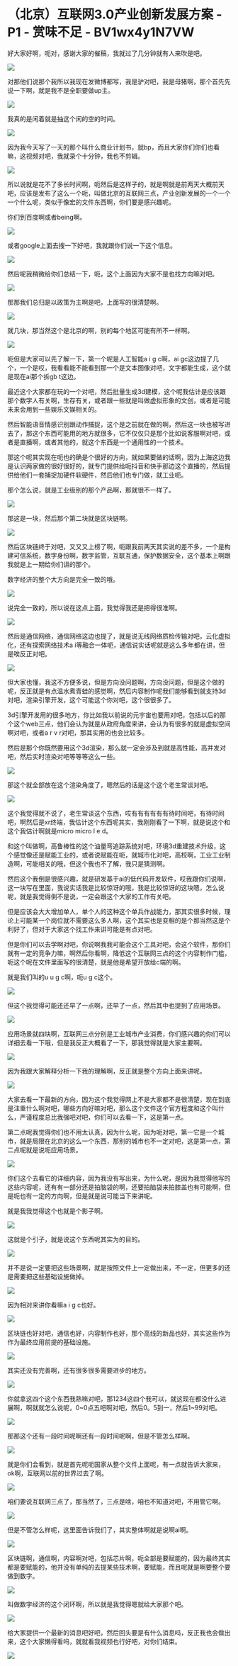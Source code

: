 # （北京）互联网3.0产业创新发展方案 - P1 - 赏味不足 - BV1wx4y1N7VW

好大家好啊，呃对，感谢大家的催稿，我就过了几分钟就有人来吹是吧。

![](img/130ccef2e001b6151ca72f5915970f77_1.png)

对那他们说那个我所以我现在发微博都写，我是驴对吧，我是母猪啊，那个首先先说一下啊，就是我不是全职要做up主。



![](img/130ccef2e001b6151ca72f5915970f77_3.png)

我真的是闲着就是抽这个闲的空的时间。

![](img/130ccef2e001b6151ca72f5915970f77_5.png)

因为我今天写了一天的那个叫什么商业计划书，就bp，而且大家你们你们也看嘛，这视频对吧，我就录个十分钟，我也不剪辑。



![](img/130ccef2e001b6151ca72f5915970f77_7.png)

所以说就是花不了多长时间啊，呃然后是这样子的，就是啊就是前两天大概前天吧，应该是发布了这么一个呃，叫做北京的互联网三点，产业创新发展的一个一个一个什么呢，类似于像宏的文件东西啊，你们要是感兴趣呢。

你们到百度啊或者being啊。

![](img/130ccef2e001b6151ca72f5915970f77_9.png)

或者google上面去搜一下好吧，我就跟你们说一下这个信息。

![](img/130ccef2e001b6151ca72f5915970f77_11.png)

然后呢我稍微给你们总结一下，呃，这个上面因为大家不是也找方向嘛对吧。

![](img/130ccef2e001b6151ca72f5915970f77_13.png)

那那我们总归是以政策为主啊是吧，上面写的很清楚啊。

![](img/130ccef2e001b6151ca72f5915970f77_15.png)

就几块，那当然这个是北京的啊，别的每个地区可能有所不一样啊。

![](img/130ccef2e001b6151ca72f5915970f77_17.png)

呃但是大家可以先了解一下，第一个呢是人工智能a i g c啊，ai gc这边提了几个，一个是哎，我看看能不能看到那一个是文本图像对吧，文字都能生成，这个就是现在ai那个拆gb t这边。

最近这个大家都在玩的一个对吧，然后批量生成3d建模，这个呢我估计是应该跟那个数字人有关啊，生存有关，或者跟一些就是叫做虚拟形象的文创，或者是可能未来会用到一些娱乐文娱相关的。

然后智能语音情感识别跟动作捕捉，这个是之前就在做的啊，然后这一块也被写进去了，那这个东西可能用的地方就很多，它不仅仅只是那个比如说客服啊对吧，或者是直播啊，或者其他的，就这个东西是一个通用性的一个技术。

那这个呢其实现在呃也的确是个很好的方向，就如果要做的话啊，因为上海这边我是认识两家做的很好很好的，就专门提供给呃抖音和快手那边这个直播的，然后提供给他们一套捕捉加硬件软硬件，然后他们也专门做，就工业呃。

那个怎么说，就是工业级别的那个产品啊，那就很不一样了。

![](img/130ccef2e001b6151ca72f5915970f77_19.png)

那这是一块，然后那个第二块就是区块链啊。

![](img/130ccef2e001b6151ca72f5915970f77_21.png)

然后区块链终于对吧，又又又上榜了啊，呃跟我前两天其实说的差不多，一个是构建可信系统，数字身份啊，数字监管，互联互通，保护数据安全，这个基本上啊跟我就是上一期给你们讲的那个。

数字经济的整个大方向是完全一致的哦。

![](img/130ccef2e001b6151ca72f5915970f77_23.png)

说完全一致的，所以说在这点上面，我觉得我还是把得很准啊。

![](img/130ccef2e001b6151ca72f5915970f77_25.png)

然后是通信网络，通信网络这边也提了，就是说无线网络质检传输对吧，云化虚拟化，还有探索网络技术a i等融合一体呃，通信说实话呢就是这么多年都在讲，但是唉反正对吧。



![](img/130ccef2e001b6151ca72f5915970f77_27.png)

但大家也懂，我这不方便多说，但是方向没问题啊，方向没问题，但是这个做的呢，反正就是有点温水煮青蛙的感觉啊，然后内容制作呢我们能够看到就支持3d对吧，渲染引擎开发，这个可能这个你对吧，这个很很多了。

3d引擎开发用的很多地方，你比如我以前说的元宇宙也要用对吧，包括以后的那个这个web三点，他们会认为就是从政府角度来讲，会认为有很多的就是虚拟空间啊对吧，或者a r v r对吧，那其实用的也会比较多。

然后是那个你既然要用这个3d渲染，那么就一定会涉及到就是高性能，高并发对吧，然后实时渲染对吧等等等这么一些。



![](img/130ccef2e001b6151ca72f5915970f77_29.png)

那这个就全部放在这个渲染角度了，嗯然后的话是这个这个老生常谈对吧。

![](img/130ccef2e001b6151ca72f5915970f77_31.png)

这个我觉得就不说了，老生常谈这个东西，哎有有有有有有待时间吧，有待时间吧，啊然后是xr终端，我估计这个东西呢其实，我刚刚看了一下啊，就是说这个和这个我估计啊就是micro micro l e d。

和这个叫做啊，高鲁棒性的这个油量弯追踪系统对吧，环境3d重建技术升级，这个感觉像还是赋能工业的，或者说赋能在呃，就城市化对吧，高校啊，工业工业制造啊，可能相关的哦，但这个我也不了解，我只是猜测啊。

然后这个我倒是很感兴趣，就是研发基于ai的低代码开发软件，哎我跟你们说啊，这一块写在里面，我说实话我是比较惊讶的哦，我是比较惊讶的这块嗯，怎么说呢，就是我觉得倒不是说，一定会跟这个大家的工作有关吧。

但是应该会大大增加单人，单个人的这种这个单兵作战能力，那其实很多时候，理论上可能某一个岗位就不需要这么多人啊，这个其实也是变相的是个那当然这是个利好了，但对于大家这个找工作来讲可能是有点对吧。

但是你们可以去学啊对吧，你说啊我我可能会这个工具对吧，会这个软件，那你们就有一定的竞争力嘛，啊然后你看啊，降低这个互联网三点的这个内容制作门槛，呃这个呢在文件里面写的很清楚，就是他是希望开放给c端的啊。

就是我们叫的u u g c啊，呃u g c这个。

![](img/130ccef2e001b6151ca72f5915970f77_33.png)

但这个我觉得可能还还早了一点啊，还早了一点，然后其中也提到了应用场景。

![](img/130ccef2e001b6151ca72f5915970f77_35.png)

应用场景就四块啊，互联网三点分别是工业城市产业消费，你们感兴趣的你们可以详细去看一下哦，但是我反正大概看了一下，那我觉得就是大家主要啊。



![](img/130ccef2e001b6151ca72f5915970f77_37.png)

因为我跟大家解释分析一下我的理解啊，反正就是整个方向上面来讲呢。

![](img/130ccef2e001b6151ca72f5915970f77_39.png)

大家去看一下最新的方向，因为这个我觉得网上不是大家都不是很清楚，现在到底是注重什么啊对吧，哪些方向好嘛对吧，那么这个文件这个官方程度和这个叫什么，严谨程度总比我强吧对吧，你们可以去看一下，这是第一点。

第二点呢我觉得你们也不用太认真，因为什么呢，因为呃对吧，第一它是一个城市，就是局限在北京的这么一个东西，那别的城市也不一定对吧，这是第一点，第二点呢就是说呃应用场景。



![](img/130ccef2e001b6151ca72f5915970f77_41.png)

你们这个去看它的详细内容，因为我没有写出来，为什么呢，是因为我觉得他写的这些内容呢，还有有一部分还是拍脑袋的啊，还要拍脑袋来拍膝盖也有可能啊，但是呃也有一定的方向啊，但是就是说可能当下来讲呢。

就是我我觉得这个也就是个影子啊。

![](img/130ccef2e001b6151ca72f5915970f77_43.png)

这就是个引子，就是说这个东西呢其实为的目的。

![](img/130ccef2e001b6151ca72f5915970f77_45.png)

并不是说一定要把这些场景啊，就是按照文件上一定做出来，不一定，但更多的还是需要把这些基础设施做掉。

![](img/130ccef2e001b6151ca72f5915970f77_47.png)

因为相对来讲你看嘛a i g c也好。

![](img/130ccef2e001b6151ca72f5915970f77_49.png)

区块链也好对吧，通信也好，内容制作也好，那个高线的新品也好，其实这些作为作为最终应用前提的基础设施。

![](img/130ccef2e001b6151ca72f5915970f77_51.png)

其实还没有完善啊，还有很多很多需要进步的地方。

![](img/130ccef2e001b6151ca72f5915970f77_53.png)

你就拿这四个这个东西我熟嘛对吧，那1234这四个我可以，就这现在都没什么进展啊，啊就就怎么说呢，0~0点五吧啊对吧，然后0。5到一，然后1~99对吧。



![](img/130ccef2e001b6151ca72f5915970f77_55.png)

那那这个还有一段时间呢啊还有一段时间呢啊，但是不管怎么样啊。

![](img/130ccef2e001b6151ca72f5915970f77_57.png)

就是你们会看到，就是首先呢呃国家从整个文件上面呢，有一点就告诉大家来，ok啊，互联网以前的世界过去了啊。



![](img/130ccef2e001b6151ca72f5915970f77_59.png)

咱们要说互联网三点了，那当然了，三点是啥，咱也不知道对吧，不用管它啊。

![](img/130ccef2e001b6151ca72f5915970f77_61.png)

但是不管怎么样呢，这里面告诉我们了，其实整体啊就是说啊ai啊。

![](img/130ccef2e001b6151ca72f5915970f77_63.png)

区块链啊，通信啊，内容啊对吧，包括芯片啊，呃全部是要赋能的，因为最终其实都是要赋能的，他并没有单纯的去提某些技术啊，要赋能，而且呢就是啊要整个要做到数字。



![](img/130ccef2e001b6151ca72f5915970f77_65.png)

叫做数字经济的这个闭环啊，所以就是我觉得嗯就给大家那个吧。

![](img/130ccef2e001b6151ca72f5915970f77_67.png)

给大家提供一个最新的消息吧好吧，然后回头要是有什么消息吗，反正我也会做出来，这个大家懒得看吗，就就看我视频也行好吧，对你们结束。



![](img/130ccef2e001b6151ca72f5915970f77_69.png)